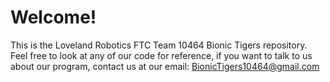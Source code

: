 # Welcome!
This is the Loveland Robotics FTC Team 10464 Bionic Tigers repository.
Feel free to look at any of our code for reference, if you want to talk to us about our program, contact us at our email:
BionicTigers10464@gmail.com
